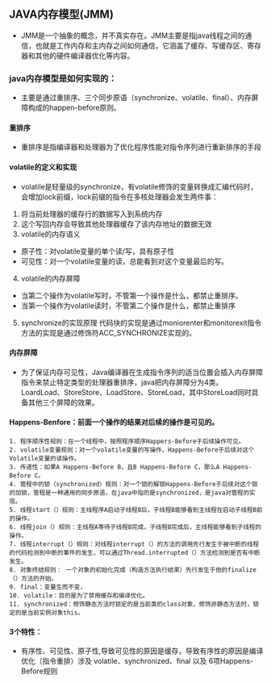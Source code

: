 ## JAVA内存模型(JMM)
- JMM是一个抽象的概念，并不真实存在。JMM主要是指java线程之间的通信，也就是工作内存和主内存之间如何通信，它涵盖了缓存、写缓存区、寄存器和其他的硬件编译器优化等内容。
### java内存模型是如何实现的：
- 主要是通过重排序、三个同步原语（synchronize、volatile、final）、内存屏障构成的happen-before原则。
#### 重排序
- 重排序是指编译器和处理器为了优化程序性能对指令序列进行重新排序的手段
#### volatile的定义和实现
- volatile是轻量级的synchronize，有volatile修饰的变量转换成汇编代码时，会增加lock前缀，lock前缀的指令在多核处理器会发生两件事：
1. 将当前处理器的缓存行的数据写入到系统内存
2. 这个写回内存会导致其他处理器缓存了该内存地址的数据无效
3. volatile的内存语义
- 原子性：对volatile变量的单个读/写，具有原子性
- 可见性：对一个volatile变量的读，总能看到对这个变量最后的写。
4. volatile的内存屏障
- 当第二个操作为volatile写时，不管第一个操作是什么，都禁止重排序。
- 当第一个操作为volatile读时，不管第二个操作是什么，都禁止重排序
5. synchronize的实现原理
代码块的实现是通过moniorenter和monitorexit指令 方法的实现是通过修饰符ACC_SYNCHRONIZE实现的。

#### 内存屏障
- 为了保证内存可见性，Java编译器在生成指令序列的适当位置会插入内存屏障指令来禁止特定类型的处理器重排序，java把内存屏障分为4类。LoardLoad、StoreStore、LoadStore、StoreLoad，其中StoreLoad同时具备其他三个屏障的效果。
#### Happens-Benfore：前面一个操作的结果对后续的操作是可见的。
    1. 程序顺序性规则：在一个线程中，按照程序顺序Happers-Before于后续操作可见。
    2. volatile变量规则：对一个volatile变量的写操作，Happens-Before于后续对这个Volatile变量的读操作。
    3. 传递性：如果A Happens-Before B，且B Happens-Before C，那么A Happens-Before C。
    4. 管程中的锁（synchronized）规则：对一个锁的解锁Happens-Before于后续对这个锁的加锁，管程是一种通用的同步原语，在java中指的是synchronized，是java对管程的实现。
    5. 线程start（）规则：主线程序A启动子线程B后，子线程B能够看到主线程在启动子线程B前的操作。
    6. 线程join（）规则：主线程A等待子线程B完成，子线程B完成后，主线程能够看到子线程的操作。
    7. 线程interrupt（）规则：对线程interrupt（）的方法的调用先行发生于被中断的线程的代码检测到中断的事件的发生，可以通过Thread.interrupted（）方法检测到是否有中断发生。
    8. 对象终结规则： 一个对象的初始化完成（构造方法执行结束）先行发生于他的finalize（）方法的开始。
    9. final：变量生而不变，
    10. volatile：目的是为了禁用缓存和编译优化。
    11. synchronized：修饰静态方法时锁定的是当前类的class对象，修饰非静态方法时，锁定的是当前实例对象this。

#### 3个特性：
- 有序性、可见性、原子性,导致可见性的原因是缓存，导致有序性的原因是编译优化（指令重排）涉及 volatile、synchronized、final 以及 6项Happens-Before规则
  

